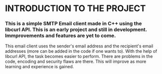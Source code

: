 # INTRODUCTION TO THE PROJECT

### This is a simple SMTP Email client made in C++ using the libcurl API. This is an early project and still in development. Immprovements and features are yet to come.

This email client uses the sender's email address and the recipient's email addresses (more can be added in the code if one wants to). With the help of libcurl API, the task becomes easier to perform. There are problems in the code, encoding and security flaws are there. This will improve as more learning and experience is gained.
